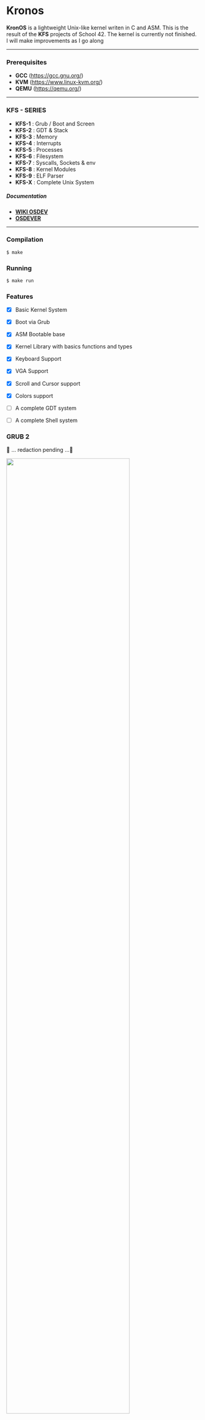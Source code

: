 <!-- <center>
<img
    style="display: block; margin-left: none; margin-right: none; width: 75%"
    src="assets/KronOS-Logo.png"
img/>
</center> -->

# Kronos

<strong>KronOS</strong> is a lightweight Unix-like kernel writen in C and ASM.
This is the result of the <strong>KFS</strong> projects of School 42.
The kernel is currently not finished. I will make improvements as I go along

---

### Prerequisites

* <strong>GCC</strong> (https://gcc.gnu.org/)
* <strong>KVM</strong> (https://www.linux-kvm.org/)
* <strong>QEMU</strong> (https://qemu.org/)

---

### KFS - SERIES

- <strong>KFS-1</strong> : Grub / Boot and Screen
- <strong>KFS-2</strong> : GDT & Stack
- <strong>KFS-3</strong> : Memory
- <strong>KFS-4</strong> : Interrupts
- <strong>KFS-5</strong> : Processes
- <strong>KFS-6</strong> : Filesystem
- <strong>KFS-7</strong> : Syscalls, Sockets & env
- <strong>KFS-8</strong> : Kernel Modules
- <strong>KFS-9</strong> : ELF Parser
- <strong>KFS-X</strong> : Complete Unix System

##### Documentation

- <strong>[WIKI OSDEV](https://wiki.osdev.org/Expanded_Main_Page)</strong>
- <strong>[OSDEVER](http://www.osdever.net/bkerndev/Docs/title.htm)</strong>

---

### Compilation

```bash
$ make
```

### Running

```bash
$ make run
```

### Features

- [x] Basic Kernel System
- [x] Boot via Grub
- [x] ASM Bootable base
- [x] Kernel Library with basics functions and types 
- [x] Keyboard Support
- [x] VGA Support
- [x] Scroll and Cursor support
- [x] Colors support

- [ ] A complete GDT system
- [ ] A complete Shell system

### GRUB 2

🚧 ... redaction pending ...🚧
<p align="left">
<kbd width="80%">
<img src="https://user-images.githubusercontent.com/66129673/176182052-630d5111-d968-4858-b01f-0a9beee57b4a.png" width="80%"></img>
</kbd>
</p>

### The KERNEL itself

🚧 ... redaction pending ...🚧
<p align="left">
<kbd width="80%">
<img src="https://user-images.githubusercontent.com/66129673/176182166-39fc1c60-7502-4f3a-878e-e8c7e3babe74.png" width="80%"></img>
</kbd>
</p>
